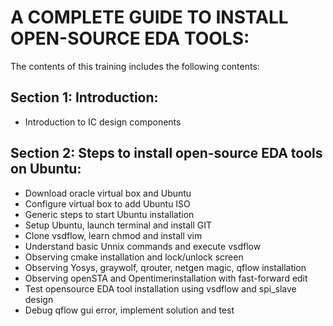 # **A COMPLETE GUIDE TO INSTALL OPEN-SOURCE EDA TOOLS:** 

The contents of this training includes the following contents:
## Section 1: Introduction:
 * Introduction to IC design components
## Section 2: Steps to install open-source EDA tools on Ubuntu:
 * Download oracle virtual box and Ubuntu
 * Configure virtual box to add Ubuntu ISO
 * Generic steps to start Ubuntu installation
 * Setup Ubuntu, launch terminal and install GIT
 * Clone vsdflow, learn chmod and install vim
 * Understand basic Unnix commands and execute vsdflow
 * Observing cmake installation and lock/unlock screen
 * Observing Yosys, graywolf, qrouter, netgen magic, qflow installation
 * Observing openSTA and Opentimerinstallation with fast-forward edit
 * Test opensource EDA tool installation using vsdflow and spi_slave design
 * Debug qflow gui error, implement solution and test  
